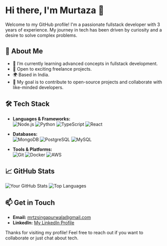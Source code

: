 
# Hi there, I'm Murtaza 👋

Welcome to my GitHub profile! I'm a passionate fullstack developer with 3 years of experience. My journey in tech has been driven by curiosity and a desire to solve complex problems.

## 🚀 About Me

- 🌱 I’m currently learning advanced concepts in fullstack development.
- 💼 Open to exciting freelance projects.
- 🌍 Based in India.
- 🎯 My goal is to contribute to open-source projects and collaborate with like-minded developers.

## 🛠 Tech Stack

- **Languages & Frameworks:**  
  ![Node.js](https://img.shields.io/badge/Node.js-339933?style=for-the-badge&logo=nodedotjs&logoColor=white)
  ![Python](https://img.shields.io/badge/Python-3776AB?style=for-the-badge&logo=python&logoColor=white)
  ![TypeScript](https://img.shields.io/badge/TypeScript-007ACC?style=for-the-badge&logo=typescript&logoColor=white)
  ![React](https://img.shields.io/badge/React-61DAFB?style=for-the-badge&logo=react&logoColor=white)

- **Databases:**  
  ![MongoDB](https://img.shields.io/badge/MongoDB-47A248?style=for-the-badge&logo=mongodb&logoColor=white)
  ![PostgreSQL](https://img.shields.io/badge/PostgreSQL-316192?style=for-the-badge&logo=postgresql&logoColor=white)
  ![MySQL](https://img.shields.io/badge/MySQL-4479A1?style=for-the-badge&logo=mysql&logoColor=white)

- **Tools & Platforms:**  
  ![Git](https://img.shields.io/badge/Git-F05032?style=for-the-badge&logo=git&logoColor=white)
  ![Docker](https://img.shields.io/badge/Docker-2496ED?style=for-the-badge&logo=docker&logoColor=white)
  ![AWS](https://img.shields.io/badge/Amazon_AWS-232F3E?style=for-the-badge&logo=amazon-aws&logoColor=white)

## 📈 GitHub Stats

![Your GitHub Stats](https://github-readme-stats.vercel.app/api?username=yourusername&show_icons=true&theme=radical)
![Top Languages](https://github-readme-stats.vercel.app/api/top-langs/?username=yourusername&layout=compact&theme=radical)

## 📫 Get in Touch

- **Email:** [mrtzsingapurwala@gmail.com](mailto:mrtzsingapurwala@gmail.com)
- **LinkedIn:** [My LinkedIn Profile](https://www.linkedin.com/in/murtaza-singapurwala-b914261aa/)



Thanks for visiting my profile! Feel free to reach out if you want to collaborate or just chat about tech.
